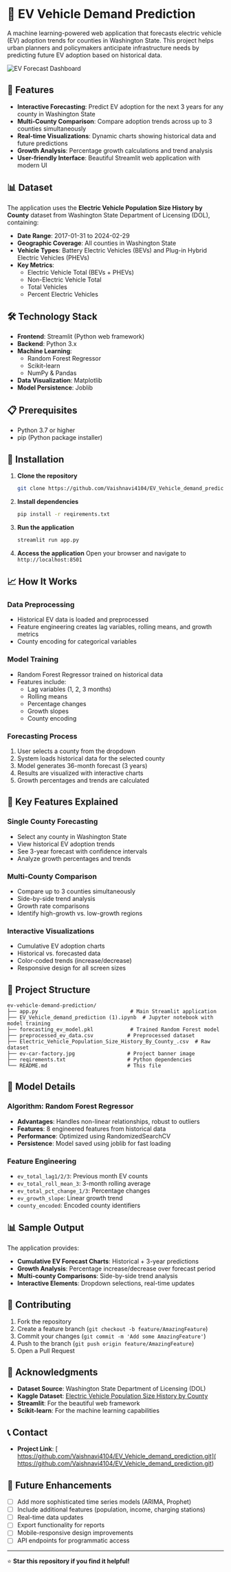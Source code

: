 # 🔮 EV Vehicle Demand Prediction

A machine learning-powered web application that forecasts electric vehicle (EV) adoption trends for counties in Washington State. This project helps urban planners and policymakers anticipate infrastructure needs by predicting future EV adoption based on historical data.

![EV Forecast Dashboard](ev-car-factory.jpg)

## 🚀 Features

- **Interactive Forecasting**: Predict EV adoption for the next 3 years for any county in Washington State
- **Multi-County Comparison**: Compare adoption trends across up to 3 counties simultaneously
- **Real-time Visualizations**: Dynamic charts showing historical data and future predictions
- **Growth Analysis**: Percentage growth calculations and trend analysis
- **User-friendly Interface**: Beautiful Streamlit web application with modern UI

## 📊 Dataset

The application uses the **Electric Vehicle Population Size History by County** dataset from Washington State Department of Licensing (DOL), containing:

- **Date Range**: 2017-01-31 to 2024-02-29
- **Geographic Coverage**: All counties in Washington State
- **Vehicle Types**: Battery Electric Vehicles (BEVs) and Plug-in Hybrid Electric Vehicles (PHEVs)
- **Key Metrics**: 
  - Electric Vehicle Total (BEVs + PHEVs)
  - Non-Electric Vehicle Total
  - Total Vehicles
  - Percent Electric Vehicles

## 🛠️ Technology Stack

- **Frontend**: Streamlit (Python web framework)
- **Backend**: Python 3.x
- **Machine Learning**: 
  - Random Forest Regressor
  - Scikit-learn
  - NumPy & Pandas
- **Data Visualization**: Matplotlib
- **Model Persistence**: Joblib

## 📋 Prerequisites

- Python 3.7 or higher
- pip (Python package installer)

## 🚀 Installation

1. **Clone the repository**
   ```bash
   git clone https://github.com/Vaishnavi4104/EV_Vehicle_demand_prediction.git
   
   ```

2. **Install dependencies**
   ```bash
   pip install -r reqirements.txt
   ```

3. **Run the application**
   ```bash
   streamlit run app.py
   ```

4. **Access the application**
   Open your browser and navigate to `http://localhost:8501`

## 📈 How It Works

### Data Preprocessing
- Historical EV data is loaded and preprocessed
- Feature engineering creates lag variables, rolling means, and growth metrics
- County encoding for categorical variables

### Model Training
- Random Forest Regressor trained on historical data
- Features include:
  - Lag variables (1, 2, 3 months)
  - Rolling means
  - Percentage changes
  - Growth slopes
  - County encoding

### Forecasting Process
1. User selects a county from the dropdown
2. System loads historical data for the selected county
3. Model generates 36-month forecast (3 years)
4. Results are visualized with interactive charts
5. Growth percentages and trends are calculated

## 🎯 Key Features Explained

### Single County Forecasting
- Select any county in Washington State
- View historical EV adoption trends
- See 3-year forecast with confidence intervals
- Analyze growth percentages and trends

### Multi-County Comparison
- Compare up to 3 counties simultaneously
- Side-by-side trend analysis
- Growth rate comparisons
- Identify high-growth vs. low-growth regions

### Interactive Visualizations
- Cumulative EV adoption charts
- Historical vs. forecasted data
- Color-coded trends (increase/decrease)
- Responsive design for all screen sizes

## 📁 Project Structure

```
ev-vehicle-demand-prediction/
├── app.py                              # Main Streamlit application
├── EV_Vehicle_demand_prediction (1).ipynb  # Jupyter notebook with model training
├── forecasting_ev_model.pkl            # Trained Random Forest model
├── preprocessed_ev_data.csv           # Preprocessed dataset
├── Electric_Vehicle_Population_Size_History_By_County_.csv  # Raw dataset
├── ev-car-factory.jpg                 # Project banner image
├── reqirements.txt                    # Python dependencies
└── README.md                          # This file
```

## 🔧 Model Details

### Algorithm: Random Forest Regressor
- **Advantages**: Handles non-linear relationships, robust to outliers
- **Features**: 8 engineered features from historical data
- **Performance**: Optimized using RandomizedSearchCV
- **Persistence**: Model saved using joblib for fast loading

### Feature Engineering
- `ev_total_lag1/2/3`: Previous month EV counts
- `ev_total_roll_mean_3`: 3-month rolling average
- `ev_total_pct_change_1/3`: Percentage changes
- `ev_growth_slope`: Linear growth trend
- `county_encoded`: Encoded county identifiers

## 📊 Sample Output

The application provides:
- **Cumulative EV Forecast Charts**: Historical + 3-year predictions
- **Growth Analysis**: Percentage increase/decrease over forecast period
- **Multi-county Comparisons**: Side-by-side trend analysis
- **Interactive Elements**: Dropdown selections, real-time updates

## 🤝 Contributing

1. Fork the repository
2. Create a feature branch (`git checkout -b feature/AmazingFeature`)
3. Commit your changes (`git commit -m 'Add some AmazingFeature'`)
4. Push to the branch (`git push origin feature/AmazingFeature`)
5. Open a Pull Request


## 🙏 Acknowledgments

- **Dataset Source**: Washington State Department of Licensing (DOL)
- **Kaggle Dataset**: [Electric Vehicle Population Size History by County](https://www.kaggle.com/datasets/sahirmaharajj/electric-vehicle-population-size-2024/data)
- **Streamlit**: For the beautiful web framework
- **Scikit-learn**: For the machine learning capabilities

## 📞 Contact

- **Project Link**: [ https://github.com/Vaishnavi4104/EV_Vehicle_demand_prediction.git]( https://github.com/Vaishnavi4104/EV_Vehicle_demand_prediction.git)

## 🔮 Future Enhancements

- [ ] Add more sophisticated time series models (ARIMA, Prophet)
- [ ] Include additional features (population, income, charging stations)
- [ ] Real-time data updates
- [ ] Export functionality for reports
- [ ] Mobile-responsive design improvements
- [ ] API endpoints for programmatic access

---

⭐ **Star this repository if you find it helpful!** 